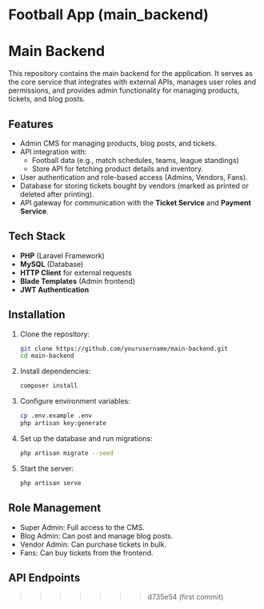 # Football App (main_backend)

# Main Backend

This repository contains the main backend for the application. It serves as the core service that integrates with external APIs, manages user roles and permissions, and provides admin functionality for managing products, tickets, and blog posts.

## Features
- Admin CMS for managing products, blog posts, and tickets.
- API integration with:
  - Football data (e.g., match schedules, teams, league standings)
  - Store API for fetching product details and inventory.
- User authentication and role-based access (Admins, Vendors, Fans).
- Database for storing tickets bought by vendors (marked as printed or deleted after printing).
- API gateway for communication with the **Ticket Service** and **Payment Service**.

## Tech Stack
- **PHP** (Laravel Framework)
- **MySQL** (Database)
- **HTTP Client** for external requests
- **Blade Templates** (Admin frontend)
- **JWT Authentication**

## Installation
1. Clone the repository:
    ```bash
    git clone https://github.com/yourusername/main-backend.git
    cd main-backend
   
2. Install dependencies:
    ```bash
    composer install

3. Configure environment variables:
    ```bash
    cp .env.example .env
    php artisan key:generate
    
4. Set up the database and run migrations:
    ```bash
    php artisan migrate --seed
    
5. Start the server:
    ```bash
    php artisan serve

## Role Management
- Super Admin: Full access to the CMS.
- Blog Admin: Can post and manage blog posts.
- Vendor Admin: Can purchase tickets in bulk.
- Fans: Can buy tickets from the frontend.

## API Endpoints


>>>>>>> d735e54 (first commit)
